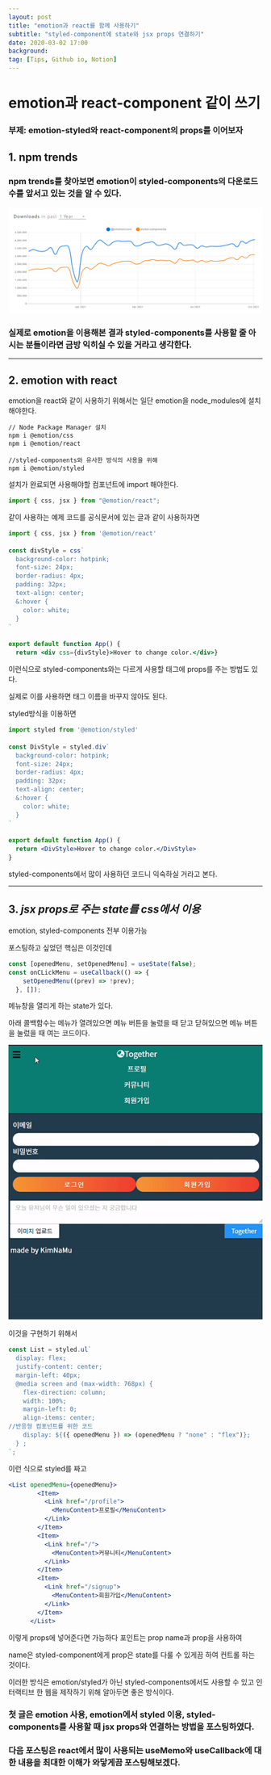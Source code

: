```yaml
---
layout: post
title: "emotion과 react를 함께 사용하기"
subtitle: "styled-component에 state와 jsx props 연결하기"
date: 2020-03-02 17:00
background: 
tag: [Tips, Github io, Notion]
---
```

# emotion과 react-component 같이 쓰기

### 부제: emotion-styled와 react-component의 props를 이어보자

## 1. npm trends

### npm trends를 찾아보면 emotion이 styled-components의 다운로드 수를 앞서고 있는 것을 알 수 있다.

![Untitled.png](assets/images/posts/2021-10-14/Untitled.png)

### 실제로 emotion을 이용해본 결과 styled-components를 사용할 줄 아시는 분들이라면 금방 익히실 수 있을 거라고 생각한다.

---

## 2. emotion with react

emotion을 react와 같이 사용하기 위해서는 일단 emotion을 node_modules에 설치해야한다.

```
// Node Package Manager 설치
npm i @emotion/css
npm i @emotion/react

//styled-components와 유사한 방식의 사용을 위해
npm i @emotion/styled
```

설치가 완료되면 사용해야할 컴포넌트에 import 해야한다.

```jsx
import { css, jsx } from "@emotion/react";
```

같이 사용하는 예제 코드를 공식문서에 있는 글과 같이 사용하자면

```jsx
import { css, jsx } from '@emotion/react'

const divStyle = css`
  background-color: hotpink;
  font-size: 24px;
  border-radius: 4px;
  padding: 32px;
  text-align: center;
  &:hover {
    color: white;
  }
`

export default function App() {
  return <div css={divStyle}>Hover to change color.</div>}
```

이런식으로 styled-components와는 다르게 사용할 태그에 props를 주는 방법도 있다.

실제로 이를 사용하면 태그 이름을 바꾸지 않아도 된다.

styled방식을 이용하면

```jsx
import styled from '@emotion/styled'

const DivStyle = styled.div`
  background-color: hotpink;
  font-size: 24px;
  border-radius: 4px;
  padding: 32px;
  text-align: center;
  &:hover {
    color: white;
  }
`

export default function App() {
  return <DivStyle>Hover to change color.</DivStyle>
}
```

styled-components에서 많이 사용하던 코드니 익숙하실 거라고 본다.

---

## 3. *jsx props로 주는 state를 css에서 이용*

emotion, styled-components 전부 이용가능

포스팅하고 싶었던 핵심은 이것인데

```jsx
const [openedMenu, setOpenedMenu] = useState(false);
const onCLickMenu = useCallback(() => {
    setOpenedMenu((prev) => !prev);
  }, []);
```

메뉴창을 열리게 하는 state가 있다.

아래 콜백함수는 메뉴가 열려있으면 메뉴 버튼을 눌렀을 때 닫고  닫혀있으면 메뉴 버튼을 눌렀을 때 여는 코드이다.

![ezgif.com-gif-maker.gif](assets/images/posts/2021-10-14/ezgif.com-gif-maker.gif)

이것을 구현하기 위해서

```jsx
const List = styled.ul`
  display: flex;
  justify-content: center;
  margin-left: 40px;
  @media screen and (max-width: 768px) {
    flex-direction: column;
    width: 100%;
    margin-left: 0;
    align-items: center;
//반응형 컴포넌트를 위한 코드
    display: ${({ openedMenu }) => (openedMenu ? "none" : "flex")};
  } ;
`;
```

이런 식으로 styled를 짜고 

```jsx
<List openedMenu={openedMenu}>
        <Item>
          <Link href="/profile">
            <MenuContent>프로필</MenuContent>
          </Link>
        </Item>
        <Item>
          <Link href="/">
            <MenuContent>커뮤니티</MenuContent>
          </Link>
        </Item>
        <Item>
          <Link href="/signup">
            <MenuContent>회원가입</MenuContent>
          </Link>
        </Item>
      </List>
```

이렇게 props에 넣어준다면 가능하다 포인트는 prop name과  prop을 사용하여

name은 styled-component에게 prop은 state를 다룰 수 있게끔 하여 컨트롤 하는 것이다.

이러한 방식은 emotion/styled가 아닌 styled-components에서도 사용할 수 있고 인터랙티브 한 웹을 제작하기 위해 알아두면 좋은 방식이다.

### 첫 글은 emotion 사용,  emotion에서 styled 이용, styled-components를 사용할 때 jsx props와 연결하는 방법을 포스팅하였다.

### 다음 포스팅은 react에서 많이 사용되는 useMemo와 useCallback에 대한 내용을 최대한 이해가 와닿게끔 포스팅해보겠다.
